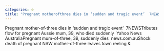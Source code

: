 ```yaml
---
categories: e
title: "Pregnant motherofthree dies in ‘sudden and tragic event’  7NEWS"
---
```

Pregnant mother-of-three dies in ‘sudden and tragic event’&nbsp;&nbsp;7NEWSTributes flow for pregnant Aussie mum, 39, who died suddenly&nbsp;&nbsp;Yahoo News AustraliaPregnant mum-of-three, 39, suddenly dies&nbsp;&nbsp;news.com.auShock death of pregnant NSW mother-of-three leaves town reeling&nbsp;&
